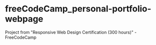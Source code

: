 # freeCodeCamp_personal-portfolio-webpage
Project from "Responsive Web Design Certification (300 hours)" - FreeCodeCamp
